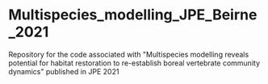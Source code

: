 # Multispecies_modelling_JPE_Beirne_2021
Repository for the code associated with "Multispecies modelling reveals potential for habitat restoration to re-establish boreal vertebrate community dynamics" published in JPE 2021
